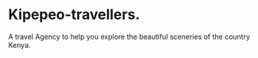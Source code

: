 # Kipepeo-travellers.
A travel Agency to help you explore the  beautiful sceneries of the country Kenya.
